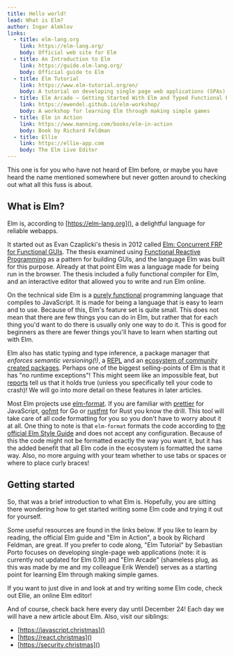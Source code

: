 ```yaml
---
title: Hello world!
lead: What is Elm?
author: Ingar Almklov
links:
  - title: elm-lang.org
    link: https://elm-lang.org/
    body: Official web site for Elm
  - title: An Introduction to Elm
    link: https://guide.elm-lang.org/
    body: Official guide to Elm
  - title: Elm Tutorial
    link: https://www.elm-tutorial.org/en/
    body: A tutorial on developing single page web applications (SPAs) with Elm.
  - title: Elm Arcade – Getting Started With Elm and Typed Functional Programming
    link: https://ewendel.github.io/elm-workshop/
    body: A workshop for learning Elm through making simple games
  - title: Elm in Action
    link: https://www.manning.com/books/elm-in-action
    body: Book by Richard Feldman
  - title: Ellie
    link: https://ellie-app.com
    body: The Elm Live Editor
---
```


This one is for you who have not heard of Elm before, or maybe you have heard the name mentioned somewhere but never gotten around to checking out what all this fuss is about.

## What is Elm?

Elm is, according to [https://elm-lang.org](), a delightful language for reliable webapps.

It started out as Evan Czaplicki's thesis in 2012 called [Elm: Concurrent FRP for Functional GUIs](https://elm-lang.org/assets/papers/concurrent-frp.pdf).
The thesis examined using [Functional Reactive Programming](https://en.wikipedia.org/wiki/Functional_reactive_programming) as a pattern for building GUIs, and the language Elm was built for this purpose.
Already at that point Elm was a language made for being run in the browser.
The thesis included a fully functional compiler for Elm, and an interactive editor that allowed you to write and run Elm online.

On the technical side Elm is a [purely functional](https://en.wikipedia.org/wiki/Purely_functional_programming) programming language that compiles to JavaScript.
It is made for being a language that is easy to learn and to use.
Because of this, Elm's feature set is quite small.
This does not mean that there are few things you can do in Elm, but rather that for each thing you'd want to do there is usually only one way to do it.
This is good for beginners as there are fewer things you'll have to learn when starting out with Elm.

Elm also has static typing and type inference, a package manager that _enforces semantic versioning(!)_, a [REPL](https://en.wikipedia.org/wiki/Read%E2%80%93eval%E2%80%93print_loop) and an [ecosystem of community created packages](https://package.elm-lang.org/).
Perhaps one of the biggest selling-points of Elm is that it has "no runtime exceptions"!
This might seem like an impossible feat, but [reports](https://twitter.com/rtfeldman/status/961051166783213570?lang=en) tell us that it holds true (unless you specifically tell your code to crash)!
We will go into more detail on these features in later articles.

Most Elm projects use [elm-format](https://github.com/avh4/elm-format).
If you are familiar with [prettier](https://github.com/prettier/prettier) for JavaScript, [gofmt](https://blog.golang.org/go-fmt-your-code) for Go or [rustfmt](https://github.com/rust-lang/rustfmt) for Rust you know the drill.
This tool will take care of all code formatting for you so you don't have to worry about it at all.
One thing to note is that `elm-format` formats the code according to [the official Elm Style Guide](https://elm-lang.org/docs/style-guide) and does not accept any configuration.
Because of this the code might not be formatted exactly the way you want it, but it has the added benefit that all Elm code in the ecosystem is formatted the same way.
Also, no more arguing with your team whether to use tabs or spaces or where to place curly braces!

## Getting started

So, that was a brief introduction to what Elm is.
Hopefully, you are sitting there wondering how to get started writing some Elm code and trying it out for yourself.

Some useful resources are found in the links below.
If you like to learn by reading, the official Elm guide and "Elm in Action", a book by Richard Feldman, are great.
If you prefer to code along, "Elm Tutorial" by Sebastian Porto focuses on developing single-page web applications (note: it is currently not updated for Elm 0.19) and "Elm Arcade" (shameless plug, as this was made by me and my colleague Erik Wendel) serves as a starting point for learning Elm through making simple games.

If you want to just dive in and look at and try writing some Elm code, check out Ellie, an online Elm editor!

And of course, check back here every day until December 24!
Each day we will have a new article about Elm.
Also, visit our siblings:

- [https://javascript.christmas]()
- [https://react.christmas]()
- [https://security.christmas]()
